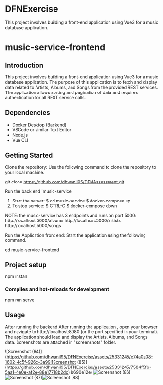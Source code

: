 # DFNExercise
This project involves building a front-end application using Vue3 for a music database application.

# music-service-frontend

## Introduction
This project involves building a front-end application using Vue3 for a music database application. The purpose of this application is to fetch and display data related to Artists, Albums, and Songs from the provided REST services. The application allows sorting and pagination of data and requires authentication for all REST service calls.

## Dependencies
- Docker Desktop (Backend)
- VSCode or similar Text Editor
- Node.js
- Vue CLI

## Getting Started
Clone the repository: Use the following command to clone the repository to your local machine.

git clone https://github.com/dhwanil95/DFNAssessment.git

Run the back end 'music-service' 
1. Start the server:
    $ cd music-service
    $ docker-compose up
2. To stop service:
    $ CTRL-C
    $ docker-compose down

NOTE: the music-service has 3 endpoints and runs on port 5000:
http://localhost:5000/albums
http://localhost:5000/artists
http://localhost:5000/songs

Run the Application front end: Start the application using the following command.

cd music-service-frontend

## Project setup
npm install

### Compiles and hot-reloads for development
npm run serve

## Usage
After running the backend After running the application , open your browser and navigate to http://localhost:8080 (or the port specified in your terminal). The application should load and display the Artists, Albums, and Songs data. 
Screenshots are attached in "screenshots" folder.

![Screenshot (84)](https://github.com/dhwanil95/DFNExercise/assets/25331245/e74a0a08-1602-4c5f-926c-3a99![Screenshot (85)](https://github.com/dhwanil95/DFNExercise/assets/25331245/7584f5fb-5aa1-4e0e-af2e-88e17718b2dc)
b690e12e)
![Screenshot (86)](https://github.com/dhwanil95/DFNExercise/assets/25331245/9d36f41d-793f-4039-9633-aac615ea405e)
![Screenshot (87)](https://github.com/dhwanil95/DFNExercise/assets/25331245/9aa7b4ef-9534-463f-9ef4-87d1fa0d5deb)![Screenshot (88)](https://github.com/dhwanil95/DFNExercise/assets/25331245/54460e65-019b-4a06-b320-fb93803fa5c0)


